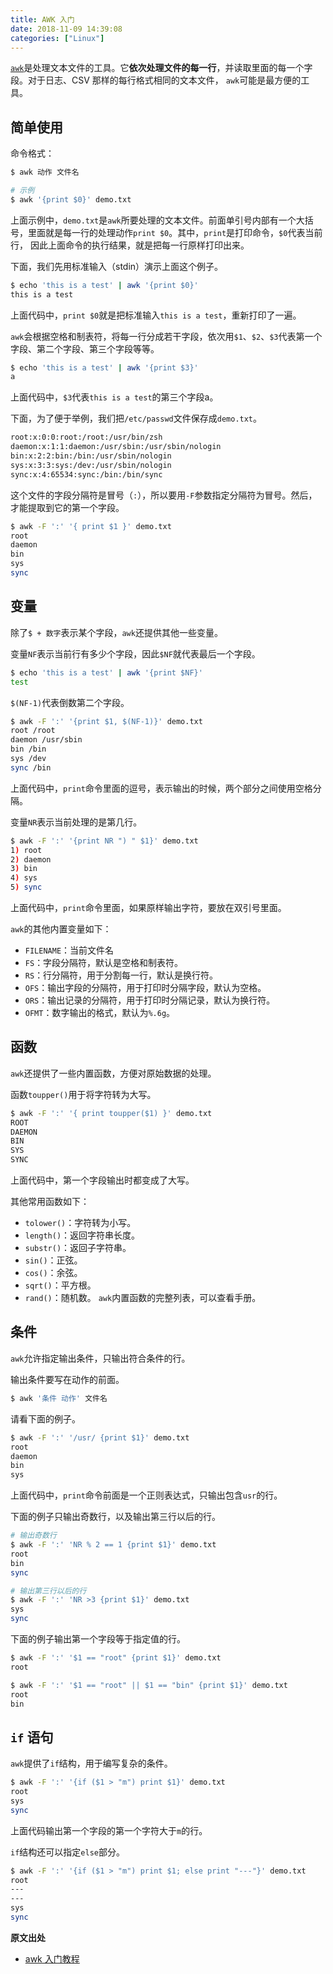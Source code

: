 ```yaml
---
title: AWK 入门
date: 2018-11-09 14:39:08
categories: ["Linux"]
---
```


[`awk`](https://en.wikipedia.org/wiki/AWK)是处理文本文件的工具。它**依次处理文件的每一行**，并读取里面的每一个字段。对于日志、CSV 那样的每行格式相同的文本文件，
`awk`可能是最方便的工具。

<!-- more -->

## 简单使用
命令格式：
```bash
$ awk 动作 文件名

# 示例
$ awk '{print $0}' demo.txt
```
上面示例中，`demo.txt`是`awk`所要处理的文本文件。前面单引号内部有一个大括号，里面就是每一行的处理动作`print $0`。其中，`print`是打印命令，`$0`代表当前行，
因此上面命令的执行结果，就是把每一行原样打印出来。

下面，我们先用标准输入（stdin）演示上面这个例子。

```bash
$ echo 'this is a test' | awk '{print $0}'
this is a test
```
上面代码中，`print $0`就是把标准输入`this is a test`，重新打印了一遍。

`awk`会根据空格和制表符，将每一行分成若干字段，依次用`$1`、`$2`、`$3`代表第一个字段、第二个字段、第三个字段等等。

```bash
$ echo 'this is a test' | awk '{print $3}'
a
```
上面代码中，`$3`代表`this is a test`的第三个字段a。

下面，为了便于举例，我们把`/etc/passwd`文件保存成`demo.txt`。

```bash
root:x:0:0:root:/root:/usr/bin/zsh
daemon:x:1:1:daemon:/usr/sbin:/usr/sbin/nologin
bin:x:2:2:bin:/bin:/usr/sbin/nologin
sys:x:3:3:sys:/dev:/usr/sbin/nologin
sync:x:4:65534:sync:/bin:/bin/sync
```
这个文件的字段分隔符是冒号（`:`），所以要用`-F`参数指定分隔符为冒号。然后，才能提取到它的第一个字段。

```bash
$ awk -F ':' '{ print $1 }' demo.txt
root
daemon
bin
sys
sync
```
## 变量
除了`$ + 数字`表示某个字段，`awk`还提供其他一些变量。

变量`NF`表示当前行有多少个字段，因此`$NF`就代表最后一个字段。

```bash
$ echo 'this is a test' | awk '{print $NF}'
test
```
`$(NF-1)`代表倒数第二个字段。

```bash
$ awk -F ':' '{print $1, $(NF-1)}' demo.txt
root /root
daemon /usr/sbin
bin /bin
sys /dev
sync /bin
```
上面代码中，`print`命令里面的逗号，表示输出的时候，两个部分之间使用空格分隔。

变量`NR`表示当前处理的是第几行。

```bash
$ awk -F ':' '{print NR ") " $1}' demo.txt
1) root
2) daemon
3) bin
4) sys
5) sync
```
上面代码中，`print`命令里面，如果原样输出字符，要放在双引号里面。

`awk`的其他内置变量如下：

- `FILENAME`：当前文件名
- `FS`：字段分隔符，默认是空格和制表符。
- `RS`：行分隔符，用于分割每一行，默认是换行符。
- `OFS`：输出字段的分隔符，用于打印时分隔字段，默认为空格。
- `ORS`：输出记录的分隔符，用于打印时分隔记录，默认为换行符。
- `OFMT`：数字输出的格式，默认为`%.6g`。

## 函数
`awk`还提供了一些内置函数，方便对原始数据的处理。

函数`toupper()`用于将字符转为大写。

```bash
$ awk -F ':' '{ print toupper($1) }' demo.txt
ROOT
DAEMON
BIN
SYS
SYNC
```
上面代码中，第一个字段输出时都变成了大写。

其他常用函数如下：

- `tolower()`：字符转为小写。
- `length()`：返回字符串长度。
- `substr()`：返回子字符串。
- `sin()`：正弦。
- `cos()`：余弦。
- `sqrt()`：平方根。
- `rand()`：随机数。
`awk`内置函数的完整列表，可以查看手册。

## 条件
`awk`允许指定输出条件，只输出符合条件的行。

输出条件要写在动作的前面。

```bash
$ awk '条件 动作' 文件名
```
请看下面的例子。

```bash
$ awk -F ':' '/usr/ {print $1}' demo.txt
root
daemon
bin
sys
```
上面代码中，`print`命令前面是一个正则表达式，只输出包含`usr`的行。

下面的例子只输出奇数行，以及输出第三行以后的行。

```bash
# 输出奇数行
$ awk -F ':' 'NR % 2 == 1 {print $1}' demo.txt
root
bin
sync

# 输出第三行以后的行
$ awk -F ':' 'NR >3 {print $1}' demo.txt
sys
sync
```
下面的例子输出第一个字段等于指定值的行。

```bash
$ awk -F ':' '$1 == "root" {print $1}' demo.txt
root

$ awk -F ':' '$1 == "root" || $1 == "bin" {print $1}' demo.txt
root
bin
```
## `if` 语句
`awk`提供了`if`结构，用于编写复杂的条件。

```bash
$ awk -F ':' '{if ($1 > "m") print $1}' demo.txt
root
sys
sync
```
上面代码输出第一个字段的第一个字符大于`m`的行。

`if`结构还可以指定`else`部分。

```bash
$ awk -F ':' '{if ($1 > "m") print $1; else print "---"}' demo.txt
root
---
---
sys
sync
```

**原文出处**
- [awk 入门教程](http://www.ruanyifeng.com/blog/2018/11/awk.html)
